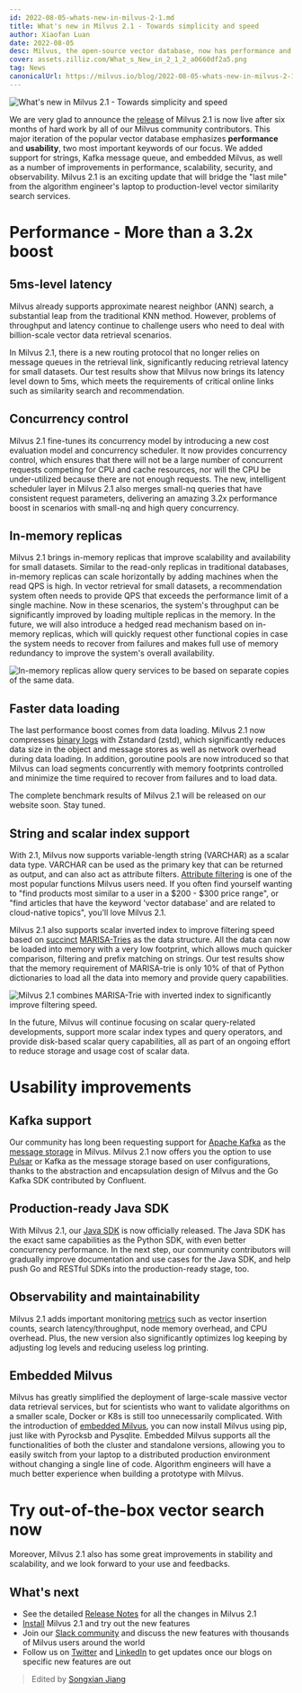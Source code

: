 ```yaml
---
id: 2022-08-05-whats-new-in-milvus-2-1.md
title: What's new in Milvus 2.1 - Towards simplicity and speed
author: Xiaofan Luan
date: 2022-08-05
desc: Milvus, the open-source vector database, now has performance and usability improvements that users have long been anticipating.
cover: assets.zilliz.com/What_s_New_in_2_1_2_a0660df2a5.png
tag: News
canonicalUrl: https://milvus.io/blog/2022-08-05-whats-new-in-milvus-2-1.md
---
```


![What's new in Milvus 2.1 - Towards simplicity and speed](https://assets.zilliz.com/What_s_New_in_2_1_2_a0660df2a5.png)

We are very glad to announce the
[release](https://milvus.io/docs/v2.1.x/release_notes.md) of Milvus 2.1
is now live after six months of hard work by all of our Milvus community
contributors. This major iteration of the popular vector database
emphasizes **performance** and **usability**, two most important
keywords of our focus. We added support for strings, Kafka message
queue, and embedded Milvus, as well as a number of improvements in
performance, scalability, security, and observability. Milvus 2.1 is an
exciting update that will bridge the "last mile" from the algorithm
engineer's laptop to production-level vector similarity search
services.

# Performance - More than a 3.2x boost

## 5ms-level latency

Milvus already supports approximate nearest neighbor (ANN) search, a
substantial leap from the traditional KNN method. However, problems of
throughput and latency continue to challenge users who need to deal with
billion-scale vector data retrieval scenarios.

In Milvus 2.1, there is a new routing protocol that no longer relies on
message queues in the retrieval link, significantly reducing retrieval
latency for small datasets. Our test results show that Milvus now brings
its latency level down to 5ms, which meets the requirements of critical
online links such as similarity search and recommendation.

## Concurrency control

Milvus 2.1 fine-tunes its concurrency model by introducing a new cost
evaluation model and concurrency scheduler. It now provides concurrency
control, which ensures that there will not be a large number of
concurrent requests competing for CPU and cache resources, nor will the
CPU be under-utilized because there are not enough requests. The new,
intelligent scheduler layer in Milvus 2.1 also merges small-nq queries
that have consistent request parameters, delivering an amazing 3.2x
performance boost in scenarios with small-nq and high query concurrency.

## In-memory replicas

Milvus 2.1 brings in-memory replicas that improve scalability and
availability for small datasets. Similar to the read-only replicas in
traditional databases, in-memory replicas can scale horizontally by
adding machines when the read QPS is high. In vector retrieval for small
datasets, a recommendation system often needs to provide QPS that
exceeds the performance limit of a single machine. Now in these
scenarios, the system's throughput can be significantly improved by
loading multiple replicas in the memory. In the future, we will also
introduce a hedged read mechanism based on in-memory replicas, which
will quickly request other functional copies in case the system needs to
recover from failures and makes full use of memory redundancy to improve
the system's overall availability.

![In-memory replicas allow query services to be based on separate
copies of the same data.](https://assets.zilliz.com/What_s_New_in_Milvus_2_1_Figure_1_excalidraw_1f7fe3c998.png)

## Faster data loading

The last performance boost comes from data loading. Milvus 2.1 now
compresses [binary
logs](https://milvus.io/docs/v2.1.x/glossary.md#Log-snapshot) with
Zstandard (zstd), which significantly reduces data size in the object
and message stores as well as network overhead during data loading. In
addition, goroutine pools are now introduced so that Milvus can load
segments concurrently with memory footprints controlled and minimize the
time required to recover from failures and to load data.

The complete benchmark results of Milvus 2.1 will be released on our
website soon. Stay tuned.

## String and scalar index support

With 2.1, Milvus now supports variable-length string (VARCHAR) as a
scalar data type. VARCHAR can be used as the primary key that can be
returned as output, and can also act as attribute filters. [Attribute
filtering](https://milvus.io/docs/v2.1.x/hybridsearch.md) is one of the
most popular functions Milvus users need. If you often find yourself
wanting to "find products most similar to a user in a $200 - $300
price range", or "find articles that have the keyword 'vector
database' and are related to cloud-native topics", you'll love Milvus
2.1.

Milvus 2.1 also supports scalar inverted index to improve filtering
speed based on
[succinct](https://www.cs.le.ac.uk/people/ond1/XMLcomp/confersWEA06_LOUDS.pdf)
[MARISA-Tries](https://github.com/s-yata/marisa-trie) as the data
structure. All the data can now be loaded into memory with a very low
footprint, which allows much quicker comparison, filtering and prefix
matching on strings. Our test results show that the memory requirement
of MARISA-trie is only 10% of that of Python dictionaries to load all
the data into memory and provide query capabilities.

![Milvus 2.1 combines MARISA-Trie with inverted index to significantly improve filtering speed.](https://assets.zilliz.com/What_s_new_in_Milvus_Figure_2_excalidraw_a1149aca96.png)

In the future, Milvus will continue focusing on scalar query-related
developments, support more scalar index types and query operators, and
provide disk-based scalar query capabilities, all as part of an ongoing
effort to reduce storage and usage cost of scalar data.

# Usability improvements

## Kafka support

Our community has long been requesting support for [Apache
Kafka](https://kafka.apache.org) as the [message
storage](https://milvus.io/docs/v2.1.x/deploy_pulsar.md) in Milvus.
Milvus 2.1 now offers you the option to use
[Pulsar](https://pulsar.apache.org) or Kafka as the message storage
based on user configurations, thanks to the abstraction and
encapsulation design of Milvus and the Go Kafka SDK contributed by
Confluent.

## Production-ready Java SDK

With Milvus 2.1, our [Java
SDK](https://github.com/milvus-io/milvus-sdk-java) is now officially
released. The Java SDK has the exact same capabilities as the Python
SDK, with even better concurrency performance. In the next step, our
community contributors will gradually improve documentation and use
cases for the Java SDK, and help push Go and RESTful SDKs into the
production-ready stage, too.

## Observability and maintainability

Milvus 2.1 adds important monitoring
[metrics](https://milvus.io/docs/v2.1.x/metrics_dashboard.md) such as
vector insertion counts, search latency/throughput, node memory
overhead, and CPU overhead. Plus, the new version also significantly
optimizes log keeping by adjusting log levels and reducing useless log
printing.

## Embedded Milvus

Milvus has greatly simplified the deployment of large-scale massive
vector data retrieval services, but for scientists who want to validate
algorithms on a smaller scale, Docker or K8s is still too unnecessarily
complicated. With the introduction of [embedded
Milvus](https://github.com/milvus-io/embd-milvus), you can now install
Milvus using pip, just like with Pyrocksb and Pysqlite. Embedded Milvus
supports all the functionalities of both the cluster and standalone
versions, allowing you to easily switch from your laptop to a
distributed production environment without changing a single line of
code. Algorithm engineers will have a much better experience when
building a prototype with Milvus.

# Try out-of-the-box vector search now

Moreover, Milvus 2.1 also has some great improvements in stability and
scalability, and we look forward to your use and feedbacks.

## What's next

-   See the detailed [Release
    Notes](https://milvus.io/docs/v2.1.x/release_notes.md) for all the
    changes in Milvus 2.1
-   [Install](https://milvus.io/docs/v2.1.x/install_standalone-docker.md)
    Milvus 2.1 and try out the new features
-   Join our [Slack community](https://slack.milvus.io/) and discuss the
    new features with thousands of Milvus users around the world
-   Follow us on [Twitter](https://twitter.com/milvusio) and
    [LinkedIn](https://www.linkedin.com/company/the-milvus-project) to
    get updates once our blogs on specific new features are out

> Edited by [Songxian Jiang](https://github.com/songxianj)
